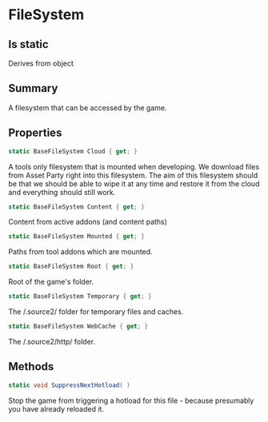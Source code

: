 # FileSystem

## Is static
Derives from object

## Summary

A filesystem that can be accessed by the game.
## Properties

```c#
static BaseFileSystem Cloud { get; } 
```
A tools only filesystem that is mounted when developing. We download files from Asset Party right into this
filesystem. The aim of this filesystem should be that we should be able to wipe it at any time and restore it
from the cloud and everything should still work.
```c#
static BaseFileSystem Content { get; } 
```
Content from active addons (and content paths)
```c#
static BaseFileSystem Mounted { get; } 
```
Paths from tool addons which are mounted.
```c#
static BaseFileSystem Root { get; } 
```
Root of the game's folder.
```c#
static BaseFileSystem Temporary { get; } 
```
The /.source2/ folder for temporary files and caches.
```c#
static BaseFileSystem WebCache { get; } 
```
The /.source2/http/ folder.
## Methods

```c#
static void SuppressNextHotload( ) 
```
Stop the game from triggering a hotload for this file - because presumably you have
already reloaded it.
